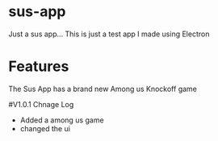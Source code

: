 # sus-app
Just a sus app... This is just a test app I made using Electron

# Features
The Sus App has a brand new Among us Knockoff game

#V1.0.1 Chnage Log
- Added a among us game
- changed the ui
